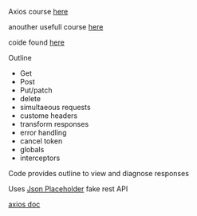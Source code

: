 Axios course [here](https://www.youtube.com/watch?v=6LyagkoRWYA&ab_channel=TraversyMedia)

anouther usefull course [here](https://www.youtube.com/watch?v=AirWT_XpEpM&ab_channel=CoderOne)

coide found [here](https://github.com/bradtraversy/axios-crash)

Outline
- Get
- Post
- Put/patch
- delete
- simultaeous requests
- custome headers
- transform responses
- error handling
- cancel token
- globals 
- interceptors

Code provides outline to view and diagnose responses

Uses [Json Placeholder](https://jsonplaceholder.typicode.com/) fake rest API

[axios doc](https://axios-http.com/docs/intro)


